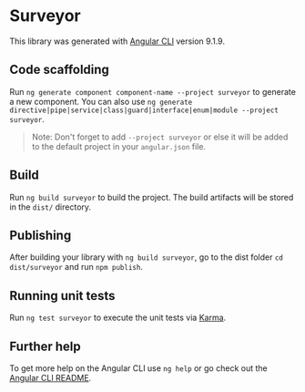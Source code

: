 # Surveyor

This library was generated with [Angular CLI](https://github.com/angular/angular-cli) version 9.1.9.

## Code scaffolding

Run `ng generate component component-name --project surveyor` to generate a new component. You can also use `ng generate directive|pipe|service|class|guard|interface|enum|module --project surveyor`.
> Note: Don't forget to add `--project surveyor` or else it will be added to the default project in your `angular.json` file. 

## Build

Run `ng build surveyor` to build the project. The build artifacts will be stored in the `dist/` directory.

## Publishing

After building your library with `ng build surveyor`, go to the dist folder `cd dist/surveyor` and run `npm publish`.

## Running unit tests

Run `ng test surveyor` to execute the unit tests via [Karma](https://karma-runner.github.io).

## Further help

To get more help on the Angular CLI use `ng help` or go check out the [Angular CLI README](https://github.com/angular/angular-cli/blob/master/README.md).
